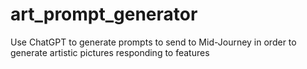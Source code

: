 # art_prompt_generator
Use ChatGPT to generate prompts to send to Mid-Journey in order to generate artistic pictures responding to features
